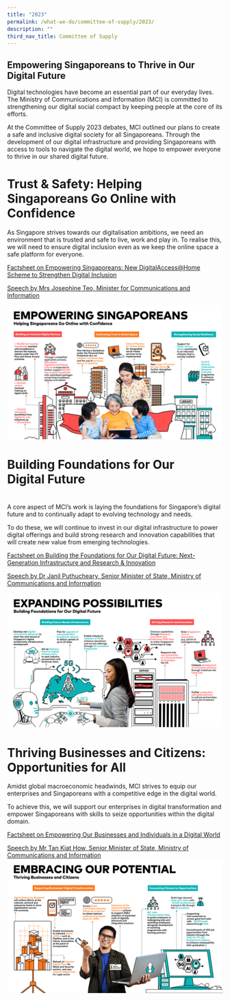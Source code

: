 ```yaml
---
title: "2023"
permalink: /what-we-do/committee-of-supply/2023/
description: ""
third_nav_title: Committee of Supply
---
```

Empowering Singaporeans to Thrive in Our Digital Future
-------------------------------------------------------

Digital technologies have become an essential part of our everyday lives. The Ministry of Communications and Information (MCI) is committed to strengthening our digital social compact by keeping people at the core of its efforts.

At the Committee of Supply 2023 debates, MCI outlined our plans to create a safe and inclusive digital society for all Singaporeans. Through the development of our digital infrastructure and providing Singaporeans with access to tools to navigate the digital world, we hope to empower everyone to thrive in our shared digital future.

# Trust & Safety: Helping Singaporeans Go Online with Confidence

As Singapore strives towards our digitalisation ambitions, we need an environment that is trusted and safe to live, work and play in. To realise this, we will need to ensure digital inclusion even as we keep the online space a safe platform for everyone.

[Factsheet on Empowering Singaporeans: New DigitalAccess@Home Scheme to Strengthen Digital Inclusion](https://www.mci.gov.sg/pressroom/news-and-stories/pressroom/2023/2/empowering-singaporeans-new-digitalaccessathome-scheme-to-strengthen-digital-inclusion)

[Speech by Mrs Josephine Teo, Minister for Communications and Information](https://www.mci.gov.sg/pressroom/news-and-stories/pressroom/2023/2/speech-by-mrs-josephine-teo-minister-of-communications-and-information-at-the-ministry-of-communications-and-information-committee-of-supply-debate-on-28-february-2023)

![](/images/COS2023/empowering%20singaporeans.png)
# Building Foundations for Our Digital Future
# 
A core aspect of MCI’s work is laying the foundations for Singapore’s digital future and to continually adapt to evolving technology and needs.

To do these, we will continue to invest in our digital infrastructure to power digital offerings and build strong research and innovation capabilities that will create new value from emerging technologies.

[Factsheet on Building the Foundations for Our Digital Future: Next-Generation Infrastructure and Research & Innovation](https://www.mci.gov.sg/pressroom/news-and-stories/pressroom/2023/2/building-the-foundations-for-our-digital-future)

[Speech by Dr Janil Puthucheary, Senior Minister of State, Ministry of Communications and Information](https://www.mci.gov.sg/pressroom/news-and-stories/pressroom/2023/2/speech-by-dr-janil-puthucheary-senior-minister-of-state-ministry-of-communications-and-information-at-the-ministry-of-communications-and-information-committee-of-supply-debate-on-28-february-2023)

![](/images/COS2023/expanding%20possibilities.png)
# Thriving Businesses and Citizens: Opportunities for All

Amidst global macroeconomic headwinds, MCI strives to equip our enterprises and Singaporeans with a competitive edge in the digital world. 

To achieve this, we will support our enterprises in digital transformation and empower Singaporeans with skills to seize opportunities within the digital domain. 

[Factsheet on Empowering Our Businesses and Individuals in a Digital World](https://www.mci.gov.sg/pressroom/news-and-stories/pressroom/2023/2/empowering-our-businesses-and-individuals-in-a-digital-world)

[](https://www.mci.gov.sg/pressroom/news-and-stories/pressroom/2023/2/empowering-our-businesses-and-individuals-in-a-digital-world)[Speech by Mr Tan Kiat How, Senior Minister of State, Ministry of Communications and Information](https://www.mci.gov.sg/pressroom/news-and-stories/pressroom/2023/2/speech-by-mr-tan-kiat-how-senior-minister-of-state-ministry-of-communications-and-information-at-the-ministry-of-communications-and-information-committee-of-supply-debate-on-28-february-2023)
![](/images/COS2023/embracing%20our%20potential.png)
